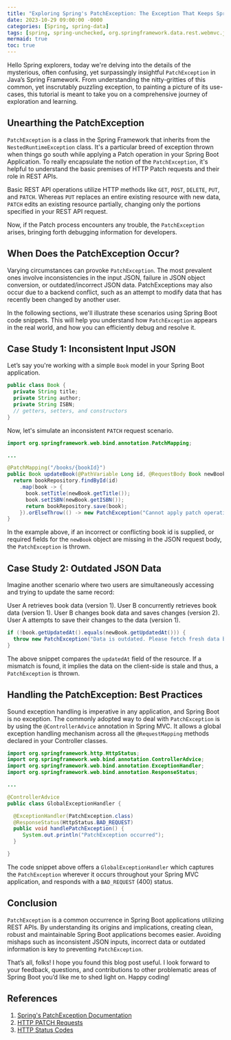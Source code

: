 ```yaml
---
title: "Exploring Spring's PatchException: The Exception That Keeps Spring Devs Awake"
date: 2023-10-29 09:00:00 -0000
categories: [Spring, spring-data]
tags: [spring, spring-unchecked, org.springframework.data.rest.webmvc.json.patch]
mermaid: true
toc: true
---
```



Hello Spring explorers, today we're delving into the details of the mysterious, often confusing, yet surpassingly insightful `PatchException` in Java’s Spring Framework. From understanding the nitty-gritties of this common, yet inscrutably puzzling exception, to painting a picture of its use-cases, this tutorial is meant to take you on a comprehensive journey of exploration and learning.

## Unearthing the PatchException

`PatchException` is a class in the Spring Framework that inherits from the `NestedRuntimeException` class. It's a particular breed of exception thrown when things go south while applying a Patch operation in your Spring Boot Application. To really encapsulate the notion of the `PatchException`, it's helpful to understand the basic premises of HTTP Patch requests and their role in REST APIs. 

Basic REST API operations utilize HTTP methods like `GET`, `POST`, `DELETE`, `PUT`, and `PATCH`. Whereas `PUT` replaces an entire existing resource with new data, `PATCH` edits an existing resource partially, changing only the portions specified in your REST API request. 

Now, if the Patch process encounters any trouble, the `PatchException` arises, bringing forth debugging information for developers.

## When Does the PatchException Occur?

Varying circumstances can provoke `PatchException`. The most prevalent ones involve inconsistencies in the input JSON, failure in JSON object conversion, or outdated/incorrect JSON data. PatchExceptions may also occur due to a backend conflict, such as an attempt to modify data that has recently been changed by another user.

In the following sections, we'll illustrate these scenarios using Spring Boot code snippets. This will help you understand how `PatchException` appears in the real world, and how you can efficiently debug and resolve it.

## Case Study 1: Inconsistent Input JSON

Let’s say you're working with a simple `Book` model in your Spring Boot application.
```java
public class Book {
  private String title;
  private String author;
  private String ISBN;
  // getters, setters, and constructors
}
```
Now, let's simulate an inconsistent `PATCH` request scenario. 
```java
import org.springframework.web.bind.annotation.PatchMapping;

...

@PatchMapping("/books/{bookId}")
public Book updateBook(@PathVariable Long id, @RequestBody Book newBook) {
  return bookRepository.findById(id)
    .map(book -> {
      book.setTitle(newBook.getTitle());
      book.setISBN(newBook.getISBN());
      return bookRepository.save(book);
    }).orElseThrow(() -> new PatchException("Cannot apply patch operation. Book not found."));
}
```
In the example above, if an incorrect or conflicting book id is supplied, or required fields for the `newBook` object are missing in the JSON request body, the `PatchException` is thrown.

## Case Study 2: Outdated JSON Data

Imagine another scenario where two users are simultaneously accessing and trying to update the same record:

User A retrieves book data (version 1).
User B concurrently retrieves book data (version 1).
User B changes book data and saves changes (version 2).
User A attempts to save their changes to the data (version 1).

```java
if (!book.getUpdatedAt().equals(newBook.getUpdatedAt())) {
  throw new PatchException("Data is outdated. Please fetch fresh data before modifying.");
}
```
The above snippet compares the `updatedAt` field of the resource. If a mismatch is found, it implies the data on the client-side is stale and thus, a `PatchException` is thrown. 

## Handling the PatchException: Best Practices

Sound exception handling is imperative in any application, and Spring Boot is no exception. The commonly adopted way to deal with `PatchException` is by using the `@ControllerAdvice` annotation in Spring MVC. It allows a global exception handling mechanism across all the `@RequestMapping` methods declared in your Controller classes.

```java
import org.springframework.http.HttpStatus;
import org.springframework.web.bind.annotation.ControllerAdvice;
import org.springframework.web.bind.annotation.ExceptionHandler;
import org.springframework.web.bind.annotation.ResponseStatus;

...

@ControllerAdvice
public class GlobalExceptionHandler {

  @ExceptionHandler(PatchException.class)
  @ResponseStatus(HttpStatus.BAD_REQUEST)
  public void handlePatchException() {
     System.out.println("PatchException occurred");
  }

}
```
The code snippet above offers a `GlobalExceptionHandler` which captures the `PatchException` wherever it occurs throughout your Spring MVC application, and responds with a `BAD_REQUEST` (400) status.

## Conclusion

`PatchException` is a common occurrence in Spring Boot applications utilizing REST APIs. By understanding its origins and implications, creating clean, robust and maintainable Spring Boot applications becomes easier. Avoiding mishaps such as inconsistent JSON inputs, incorrect data or outdated information is key to preventing `PatchException`.

That’s all, folks! I hope you found this blog post useful. I look forward to your feedback, questions, and contributions to other problematic areas of Spring Boot you’d like me to shed light on. Happy coding!

## References
1. [Spring's PatchException Documentation](https://docs.spring.io/spring-framework/docs/current/javadoc-api/org/springframework/web/server/PatchException.html)
2. [HTTP PATCH Requests](https://tools.ietf.org/html/rfc5789)
3. [HTTP Status Codes](https://developer.mozilla.org/en-US/docs/Web/HTTP/Status)
